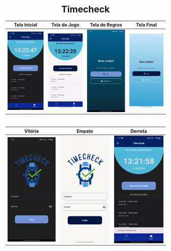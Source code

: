 <div align="center">

# Timecheck

|  Tela Inicial  | Tela do Jogo | Tela de Regras | Tela Final | 
|:---:|:---:|:---:|:---:|
| ![Tela Inicial](assets/images/git/print_home_dark.jpg) | ![Tela do Jogo](assets/images/git/print_home_ligth.jpg) | ![Tela de Regras](assets/images/git/print_inicio_dark.jpg) |![Tela Final](assets/images/git/print_inicio_ligth.jpg) |

#

|  Vitória  | Empate | Derrota | 
|:---:|:---:|:---:|
| ![Tela Inicial](assets/images/git/print_login_dark.jpg) | ![Tela do Jogo](assets/images/git/print_login_ligth.jpg) | ![Tela de Regras](assets/images/git/print_mensagem_dark.jpg) |
</div>

 
